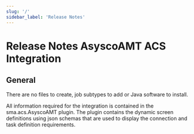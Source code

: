 ```yaml
---
slug: '/'
sidebar_label: 'Release Notes'
---
```


# Release Notes AsyscoAMT ACS Integration

## General

There are no files to create, job subtypes to add or Java software to install.

All information required for the integration is contained in the sma.acs.AsyscoAMT plugin.
The plugin contains the dynamic screen definitions using json schemas that are used to
display the connection and task definition requirements. 






